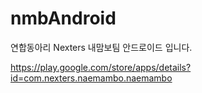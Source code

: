 # nmbAndroid
연합동아리 Nexters 내맘보팀 안드로이드 입니다.

https://play.google.com/store/apps/details?id=com.nexters.naemambo.naemambo

